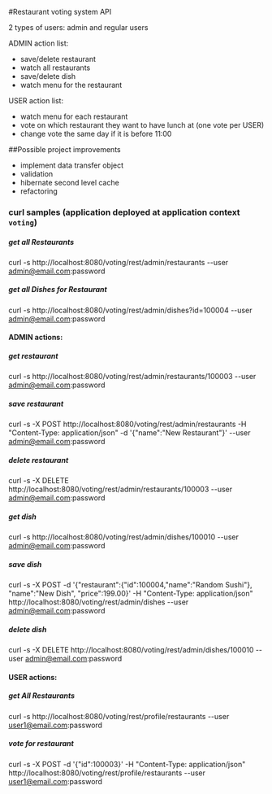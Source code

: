 #Restaurant voting system API

2 types of users: admin and regular users

ADMIN action list:
- save/delete restaurant
- watch all restaurants
- save/delete dish
- watch menu for the restaurant

USER action list:
- watch menu for each restaurant
- vote on which restaurant they want to have lunch at (one vote per USER)
- change vote the same day if it is before 11:00

##Possible project improvements
- implement data transfer object
- validation
- hibernate second level cache
- refactoring  

### curl samples (application deployed at application context `voting`)
##### get all Restaurants
curl -s http://localhost:8080/voting/rest/admin/restaurants --user admin@email.com:password

##### get all Dishes for Restaurant
curl -s http://localhost:8080/voting/rest/admin/dishes?id=100004 --user admin@email.com:password

#### ADMIN actions:
##### get restaurant
curl -s http://localhost:8080/voting/rest/admin/restaurants/100003 --user admin@email.com:password

##### save restaurant
curl -s -X POST http://localhost:8080/voting/rest/admin/restaurants -H "Content-Type: application/json" -d '{"name":"New Restaurant"}' --user admin@email.com:password

##### delete restaurant
curl -s -X DELETE http://localhost:8080/voting/rest/admin/restaurants/100003 --user admin@email.com:password

##### get dish
curl -s http://localhost:8080/voting/rest/admin/dishes/100010 --user admin@email.com:password

##### save dish
curl -s -X POST -d '{"restaurant":{"id":100004,"name":"Random Sushi"}, "name":"New Dish", "price":199.00}' -H "Content-Type: application/json" http://localhost:8080/voting/rest/admin/dishes --user admin@email.com:password

##### delete dish
curl -s -X DELETE http://localhost:8080/voting/rest/admin/dishes/100010 --user admin@email.com:password

#### USER actions:
##### get All Restaurants
curl -s http://localhost:8080/voting/rest/profile/restaurants --user user1@email.com:password

##### vote for restaurant
curl -s -X POST -d '{"id":100003}' -H "Content-Type: application/json" http://localhost:8080/voting/rest/profile/restaurants --user user1@email.com:password